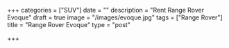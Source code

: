 +++
categories = ["SUV"]
date = ""
description = "Rent Range Rover Evoque"
draft = true
image = "/images/evoque.jpg"
tags = ["Range Rover"]
title = "Range Rover Evoque"
type = "post"

+++
